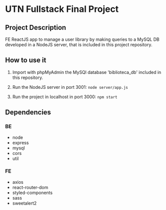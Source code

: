 # UTN Fullstack Final Project

## Project Description
FE ReactJS app to manage a user library by making queries to a MySQL DB developed in a NodeJS server, that is included in this project repository.

## How to use it
1. Import with phpMyAdmin the MySQl database 'biblioteca_db' included in this repository.

2. Run the NodeJS server in port 3001:
`node server/app.js`

3. Run the project in localhost in port 3000:
`npm start`

## Dependencies
### BE
- node
- express
- mysql
- cors
- util


### FE
- axios
- react-router-dom
- styled-components
- sass
- sweetalert2
